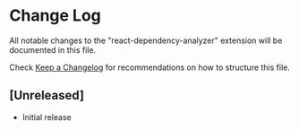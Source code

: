 # Change Log

All notable changes to the "react-dependency-analyzer" extension will be documented in this file.

Check [Keep a Changelog](http://keepachangelog.com/) for recommendations on how to structure this file.

## [Unreleased]

- Initial release
